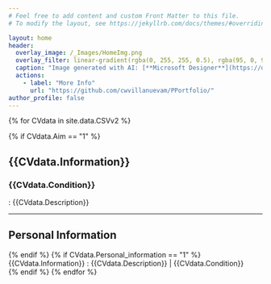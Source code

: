 ```yaml
---
# Feel free to add content and custom Front Matter to this file.
# To modify the layout, see https://jekyllrb.com/docs/themes/#overriding-theme-defaults

layout: home
header:
  overlay_image: /_Images/HomeImg.png
  overlay_filter: linear-gradient(rgba(0, 255, 255, 0.5), rgba(95, 0, 95, 0.5))
  caption: "Image generated with AI: [**Microsoft Designer**](https://designer.microsoft.com/invite) & [**Draw.io**](https://app.diagrams.net/)"
  actions:
    - label: "More Info"
      url: "https://github.com/cwvillanuevam/PPortfolio/"
author_profile: false
---
```

{% for CVdata in site.data.CSVv2 %}

{% if CVdata.Aim == "1" %}
<h2> {{CVdata.Information}} </h2>
<h3> {{CVdata.Condition}} </h3>
<a>  : {{CVdata.Description}} </a>
<br>
<hr>
<h2> Personal Information </h2>
{% endif %}
{% if CVdata.Personal_information == "1" %}
<a> {{CVdata.Information}} : {{CVdata.Description}} | {{CVdata.Condition}}</a>
<br>
{% endif %}
{% endfor %}


